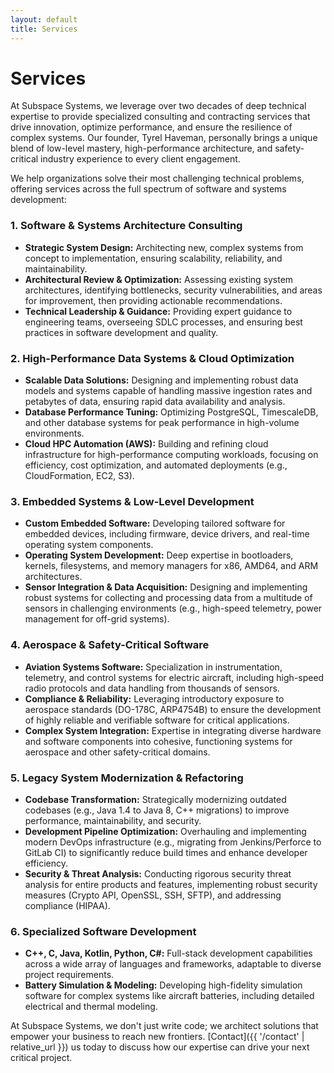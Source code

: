 ```yaml
---
layout: default
title: Services
---
```


# Services

At Subspace Systems, we leverage over two decades of deep technical expertise to provide specialized consulting and contracting services that drive innovation, optimize performance, and ensure the resilience of complex systems. Our founder, Tyrel Haveman, personally brings a unique blend of low-level mastery, high-performance architecture, and safety-critical industry experience to every client engagement.

We help organizations solve their most challenging technical problems, offering services across the full spectrum of software and systems development:

### 1. Software & Systems Architecture Consulting
* **Strategic System Design:** Architecting new, complex systems from concept to implementation, ensuring scalability, reliability, and maintainability.
* **Architectural Review & Optimization:** Assessing existing system architectures, identifying bottlenecks, security vulnerabilities, and areas for improvement, then providing actionable recommendations.
* **Technical Leadership & Guidance:** Providing expert guidance to engineering teams, overseeing SDLC processes, and ensuring best practices in software development and quality.

### 2. High-Performance Data Systems & Cloud Optimization
* **Scalable Data Solutions:** Designing and implementing robust data models and systems capable of handling massive ingestion rates and petabytes of data, ensuring rapid data availability and analysis.
* **Database Performance Tuning:** Optimizing PostgreSQL, TimescaleDB, and other database systems for peak performance in high-volume environments.
* **Cloud HPC Automation (AWS):** Building and refining cloud infrastructure for high-performance computing workloads, focusing on efficiency, cost optimization, and automated deployments (e.g., CloudFormation, EC2, S3).

### 3. Embedded Systems & Low-Level Development
* **Custom Embedded Software:** Developing tailored software for embedded devices, including firmware, device drivers, and real-time operating system components.
* **Operating System Development:** Deep expertise in bootloaders, kernels, filesystems, and memory managers for x86, AMD64, and ARM architectures.
* **Sensor Integration & Data Acquisition:** Designing and implementing robust systems for collecting and processing data from a multitude of sensors in challenging environments (e.g., high-speed telemetry, power management for off-grid systems).

### 4. Aerospace & Safety-Critical Software
* **Aviation Systems Software:** Specialization in instrumentation, telemetry, and control systems for electric aircraft, including high-speed radio protocols and data handling from thousands of sensors.
* **Compliance & Reliability:** Leveraging introductory exposure to aerospace standards (DO-178C, ARP4754B) to ensure the development of highly reliable and verifiable software for critical applications.
* **Complex System Integration:** Expertise in integrating diverse hardware and software components into cohesive, functioning systems for aerospace and other safety-critical domains.

### 5. Legacy System Modernization & Refactoring
* **Codebase Transformation:** Strategically modernizing outdated codebases (e.g., Java 1.4 to Java 8, C++ migrations) to improve performance, maintainability, and security.
* **Development Pipeline Optimization:** Overhauling and implementing modern DevOps infrastructure (e.g., migrating from Jenkins/Perforce to GitLab CI) to significantly reduce build times and enhance developer efficiency.
* **Security & Threat Analysis:** Conducting rigorous security threat analysis for entire products and features, implementing robust security measures (Crypto API, OpenSSL, SSH, SFTP), and addressing compliance (HIPAA).

### 6. Specialized Software Development
* **C++, C, Java, Kotlin, Python, C#:** Full-stack development capabilities across a wide array of languages and frameworks, adaptable to diverse project requirements.
* **Battery Simulation & Modeling:** Developing high-fidelity simulation software for complex systems like aircraft batteries, including detailed electrical and thermal modeling.

At Subspace Systems, we don't just write code; we architect solutions that empower your business to reach new frontiers. [Contact]({{ '/contact' | relative_url }}) us today to discuss how our expertise can drive your next critical project.
